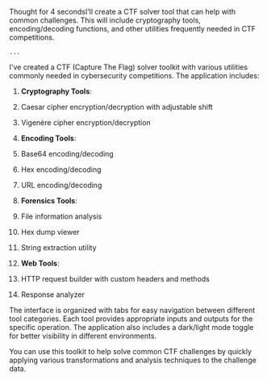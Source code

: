 Thought for 4 secondsI'll create a CTF solver tool that can help with common challenges. This will include cryptography tools, encoding/decoding functions, and other utilities frequently needed in CTF competitions.

```typescriptreact project="ctf-solver"
...
```

I've created a CTF (Capture The Flag) solver toolkit with various utilities commonly needed in cybersecurity competitions. The application includes:

1. **Cryptography Tools**:

1. Caesar cipher encryption/decryption with adjustable shift
2. Vigenère cipher encryption/decryption



2. **Encoding Tools**:

1. Base64 encoding/decoding
2. Hex encoding/decoding
3. URL encoding/decoding



3. **Forensics Tools**:

1. File information analysis
2. Hex dump viewer
3. String extraction utility



4. **Web Tools**:

1. HTTP request builder with custom headers and methods
2. Response analyzer





The interface is organized with tabs for easy navigation between different tool categories. Each tool provides appropriate inputs and outputs for the specific operation. The application also includes a dark/light mode toggle for better visibility in different environments.

You can use this toolkit to help solve common CTF challenges by quickly applying various transformations and analysis techniques to the challenge data.
